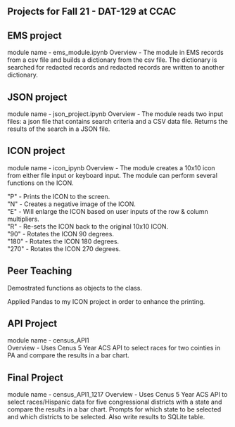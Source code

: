## Projects for Fall 21 - DAT-129 at CCAC

## EMS project

module name - ems_module.ipynb
Overview - The module in EMS records from a csv file and builds a dictionary from the csv file. The dictionary is searched for redacted records and redacted records are written to another dictionary.

## JSON project 

module name - json_project.ipynb
Overview - The module reads two input files: a json file that contains search criteria and a CSV data file. Returns the results of the search in a JSON file.

## ICON project

module name - icon_ipynb
Overview - The module creates a 10x10 icon from either file input or keyboard input. The module can perform several functions on the ICON.

"P" - Prints the ICON to the screen.\
"N" - Creates a negative image of the ICON.\
"E" - Will enlarge the ICON based on user inputs of the row & column multipliers.\
"R" - Re-sets the ICON back to the original 10x10 ICON.\
"90" - Rotates the ICON 90 degrees.\
"180" - Rotates the ICON 180 degrees.\
"270" - Rotates the ICON 270 degrees.

## Peer Teaching

Demostrated functions as objects to the class.

Applied Pandas to my ICON project in order to enhance the printing.

## API Project

module name - census_API1\
Overview - Uses Cenus 5 Year ACS API to select races for two cointies in PA and compare the results in a bar chart.

## Final Project

module name - census_API1_1217
Overview - Uses Cenus 5 Year ACS API to select races/Hispanic data for five congressional districts with a state and compare the results in a bar chart.  Prompts for which state to be selected and which districts to be selected.  Also write results to SQLite table.